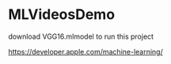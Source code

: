 # MLVideosDemo

download VGG16.mlmodel to run this project

https://developer.apple.com/machine-learning/
